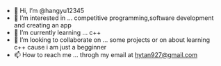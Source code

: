 - 👋 Hi, I’m @hangyu12345
- 👀 I’m interested in ... competitive programming,software development and creating an app
- 🌱 I’m currently learning ... c++
- 💞️ I’m looking to collaborate on ... some projects or on about learning c++ cause i am just a begginner
- 📫 How to reach me ... throgh my email at hytan927@gmail.com

<!---
hangyu12345/hangyu12345 is a ✨ special ✨ repository because its `README.md` (this file) appears on your GitHub profile.
You can click the Preview link to take a look at your changes.
--->
